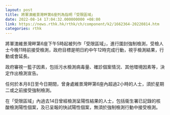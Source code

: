 ```yaml
---
layout: post
title: 將軍澳維景灣畔第6座列為指明「受限區域」
date: 2022-08-14 17:04:32.000000000 +08:00
link: https://news.rthk.hk/rthk/ch/component/k2/1662364-20220814.htm
categories: rthk
---
```


將軍澳維景灣畔第6座下午5時起被列作「受限區域」，進行圍封強制檢測，受檢人士今晚11時前接受檢測，政府目標是明日約中午12時完成行動，視乎檢測結果，行動或會延長。

政府審視一籃子因素，包括污水檢測病毒量、確診個案情況、其他環境因素等，決定作出檢測宣告。
 
任何於本月8日至今日期間，曾身處維景灣畔第6座內超過2小時的人士，須於星期二或之前接受強制檢測。

在「受限區域」內過去14日曾經檢測呈陽性結果的人士，包括衞生署已記錄的核酸檢測陽性個案，及已呈報的快試陽性個案，無須於強制檢測行動中接受檢測。
